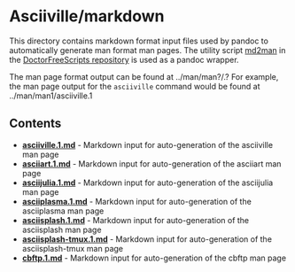 # Asciiville/markdown

This directory contains markdown format input files used by pandoc to
automatically generate man format man pages. The utility script
[md2man](https://gitlab.com/doctorfree/DoctorFreeScripts/-/blob/master/scripts/md2man.sh)
in the [DoctorFreeScripts repository](https://gitlab.com/doctorfree/DoctorFreeScripts)
is used as a pandoc wrapper.

The man page format output can be found at ../man/man?/<command>.?
For example, the man page output for the `asciiville` command would be found at
../man/man1/asciiville.1

## Contents

- [**asciiville.1.md**](asciiville.1.md) - Markdown input for auto-generation of the asciiville man page
- [**asciiart.1.md**](asciiart.1.md) - Markdown input for auto-generation of the asciiart man page
- [**asciijulia.1.md**](asciijulia.1.md) - Markdown input for auto-generation of the asciijulia man page
- [**asciiplasma.1.md**](asciiplasma.1.md) - Markdown input for auto-generation of the asciiplasma man page
- [**asciisplash.1.md**](asciisplash.1.md) - Markdown input for auto-generation of the asciisplash man page
- [**asciisplash-tmux.1.md**](asciisplash-tmux.1.md) - Markdown input for auto-generation of the asciisplash-tmux man page
- [**cbftp.1.md**](cbftp.1.md) - Markdown input for auto-generation of the cbftp man page
